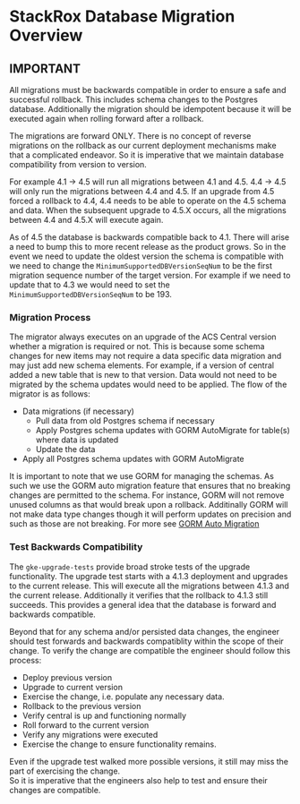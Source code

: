 # StackRox Database Migration Overview

## IMPORTANT
All migrations must be backwards compatible in order to ensure a safe and successful rollback.
This includes schema changes to the Postgres database.  Additionally the migration should be 
idempotent because it will be executed again when rolling forward after a rollback.

The migrations are forward ONLY.  There is no concept of reverse migrations on the rollback as
our current deployment mechanisms make that a complicated endeavor.  So it is imperative that
we maintain database compatibility from version to version.

For example 4.1 -> 4.5 will run all migrations between 4.1 and 4.5.  4.4 -> 4.5 will only run the migrations between 4.4 and 4.5.
If an upgrade from 4.5 forced a rollback to 4.4, 4.4 needs to be able to operate on the 4.5 schema and data.
When the subsequent upgrade to 4.5.X occurs, all the migrations between 4.4 and 4.5.X will execute again.

As of 4.5 the database is backwards compatible back to 4.1.  There will arise a need to bump this to more
recent release as the product grows.  So in the event we need to update the oldest version the schema is compatible with we 
need to change the `MinimumSupportedDBVersionSeqNum` to be the first migration sequence number of the target 
version.  For example if we need to update that to 4.3 we would need to set the `MinimumSupportedDBVersionSeqNum`
to be 193.

### Migration Process
The migrator always executes on an upgrade of the ACS Central version whether a migration is required or not.
This is because some schema changes for new items may not require a data specific data migration and may just
add new schema elements.  For example, if a version of central added a new table that is new to that version.
Data would not need to be migrated by the schema updates would need to be applied.  The flow of the migrator
is as follows:

- Data migrations (if necessary)
    - Pull data from old Postgres schema if necessary
    - Apply Postgres schema updates with GORM AutoMigrate for table(s) where data is updated
    - Update the data
- Apply all Postgres schema updates with GORM AutoMigrate

It is important to note that we use GORM for managing the schemas.  As such we use the GORM auto migration feature
that ensures that no breaking changes are permitted to the schema.  For instance, GORM will not remove unused 
columns as that would break upon a rollback.  Additinally GORM will not make data type changes though it will
perform updates on precision and such as those are not breaking.
For more see [GORM Auto Migration](https://gorm.io/docs/migration.html#Auto-Migration)

### Test Backwards Compatibility
The `gke-upgrade-tests` provide broad stroke tests of the upgrade functionality. The upgrade test
starts with a 4.1.3 deployment and upgrades to the current release.  This will execute all the migrations
between 4.1.3 and the current release.  Additionally it verifies that the rollback to 4.1.3 still
succeeds.  This provides a general idea that the database is forward and backwards compatible.

Beyond that for any schema and/or persisted data changes, the engineer should test forwards and backwards 
compatiblity within the scope of their change.
To verify the change are compatible the engineer should follow this process:

- Deploy previous version
- Upgrade to current version
- Exercise the change, i.e. populate any necessary data.
- Rollback to the previous version
- Verify central is up and functioning normally
- Roll forward to the current version
- Verify any migrations were executed
- Exercise the change to ensure functionality remains.

Even if the upgrade test walked more possible versions, it still may miss the part of exercising the change.  
So it is imperative that the engineers also help to test and ensure their changes are compatible.
